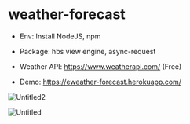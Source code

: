 # weather-forecast

- Env: Install NodeJS, npm

- Package: hbs view engine, async-request

- Weather API: https://www.weatherapi.com/ (Free)

- Demo: https://eweather-forecast.herokuapp.com/

![Untitled2](https://user-images.githubusercontent.com/62415557/163305367-3c0b500d-1950-4243-85d8-99e22f2df096.png)

![Untitled](https://user-images.githubusercontent.com/62415557/163304685-44a29094-f449-411d-b427-25b8e70ce290.png)

